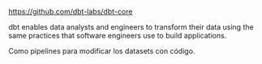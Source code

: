 https://github.com/dbt-labs/dbt-core

dbt enables data analysts and engineers to transform their data using the same practices that software engineers use to build applications.

Como pipelines para modificar los datasets con código.
